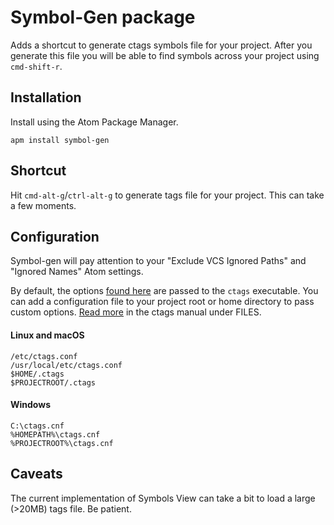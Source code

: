 # Symbol-Gen package

Adds a shortcut to generate ctags symbols file for your project.  After you generate this file
you will be able to find symbols across your project using `cmd-shift-r`.

## Installation

Install using the Atom Package Manager.

    apm install symbol-gen

## Shortcut

Hit `cmd-alt-g`/`ctrl-alt-g` to generate tags file for your project. This can take a few moments.

## Configuration

Symbol-gen will pay attention to your "Exclude VCS Ignored Paths" and "Ignored Names" Atom settings.

By default, the options [found here](https://github.com/weskinner/symbol-gen/blob/master/lib/.ctags)
are passed to the `ctags` executable. You can add a configuration file to your project root or home
directory to pass custom options. [Read more](http://ctags.sourceforge.net/ctags.html) in the ctags
manual under FILES.

#### Linux and macOS

    /etc/ctags.conf
    /usr/local/etc/ctags.conf
    $HOME/.ctags
    $PROJECTROOT/.ctags

#### Windows

    C:\ctags.cnf
    %HOMEPATH%\ctags.cnf
    %PROJECTROOT%\ctags.cnf

## Caveats

The current implementation of Symbols View can take a bit to load a large (>20MB) tags file.  Be patient.
